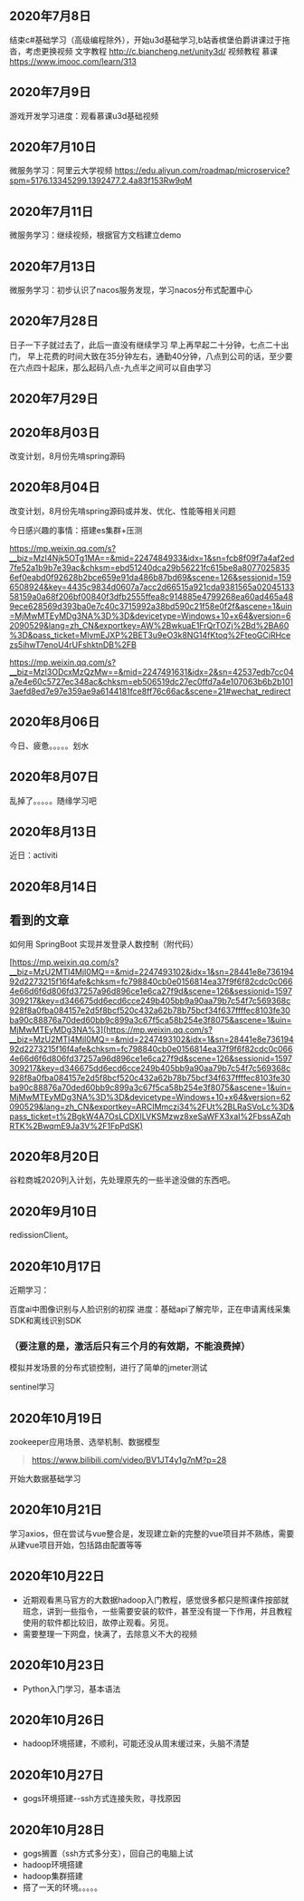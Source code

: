 ## 2020年7月8日

结束c#基础学习（高级编程除外），开始u3d基础学习,b站香槟堡伯爵讲课过于拖沓，考虑更换视频
文字教程
http://c.biancheng.net/unity3d/
视频教程
慕课 https://www.imooc.com/learn/313

## 2020年7月9日

游戏开发学习进度：观看慕课u3d基础视频

## 2020年7月10日

微服务学习：阿里云大学视频 https://edu.aliyun.com/roadmap/microservice?spm=5176.13345299.1392477.2.4a83f153Rw9qM
## 2020年7月11日

微服务学习：继续视频，根据官方文档建立demo

## 2020年7月13日

微服务学习：初步认识了nacos服务发现，学习nacos分布式配置中心

## 2020年7月28日

日子一下子就过去了，此后一直没有继续学习
早上再早起二十分钟，七点二十出门，
早上花费的时间大致在35分钟左右，通勤40分钟，八点到公司的话，至少要在六点四十起床，那么起码八点-九点半之间可以自由学习

## 2020年7月29日

## **2020年8月03日**

改变计划，8月份先啃spring源码

## **2020年8月04日**

改变计划，8月份先啃spring源码或并发、优化、性能等相关问题

今日感兴趣的事情：搭建es集群+压测

https://mp.weixin.qq.com/s?__biz=MzI4Njk5OTg1MA==&mid=2247484933&idx=1&sn=fcb8f09f7a4af2ed7fe52a1b9b7e39ac&chksm=ebd51240dca29b56221fc615be8a80770258356ef0eabd0f92628b2bce659e91da486b87bd69&scene=126&sessionid=1596508924&key=4435c9834d0607a7acc2d66515a921cda9381565a0204513358159a0a68f206bf00840f3dfb2555ffea8c914885e4799268ea60ad465a489ece628569d393ba0e7c40c3715992a38bd590c21f58e0f2f&ascene=1&uin=MjMwMTEyMDg3NA%3D%3D&devicetype=Windows+10+x64&version=62090529&lang=zh_CN&exportkey=AW%2BwkuaE1FrQrTOZj%2Bd%2BA60%3D&pass_ticket=MlvmEJXP%2BET3u9eO3k8NG14fKtoq%2FteoGCiRHcezs5ihwT7enoU4rUFshktnDB%2FB

https://mp.weixin.qq.com/s?__biz=MzI3ODcxMzQzMw==&mid=2247491631&idx=2&sn=42537edb7cc04a7e4e60c5727ec348ac&chksm=eb506519dc27ec0ffd7a4e107063b6b2b1013aefd8ed7e97e359ae9a6144181fce8ff76c66ac&scene=21#wechat_redirect

## **2020年8月06日**

今日、疲惫。。。。。划水

## **2020年8月07日**

乱掉了。。。。。随缘学习吧

## **2020年8月13日**

近日：activiti

## **2020年8月14日**

## **看到的文章**

如何用 SpringBoot 实现并发登录人数控制（附代码）

[https://mp.weixin.qq.com/s?__biz=MzU2MTI4MjI0MQ==&mid=2247493102&idx=1&sn=28441e8e73619492d2273215f16f4afe&chksm=fc798840cb0e0156814ea37f9f6f82cdc0c0664e66d6f6d806fd37257a96d896ce1e6ca27f9d&scene=126&sessionid=1597309217&key=d346675dd6ecd6cce249b405bb9a90aa79b7c54f7c569368c928f8a0fba084157e2d5f8bcf520c432a62b78b75bcf34f637ffffec8103fe30ba90c88876a70ded60bb9c899a3c67f5ca58b254e3f8075&ascene=1&uin=MjMwMTEyMDg3NA%3](https://mp.weixin.qq.com/s?__biz=MzU2MTI4MjI0MQ==&mid=2247493102&idx=1&sn=28441e8e73619492d2273215f16f4afe&chksm=fc798840cb0e0156814ea37f9f6f82cdc0c0664e66d6f6d806fd37257a96d896ce1e6ca27f9d&scene=126&sessionid=1597309217&key=d346675dd6ecd6cce249b405bb9a90aa79b7c54f7c569368c928f8a0fba084157e2d5f8bcf520c432a62b78b75bcf34f637ffffec8103fe30ba90c88876a70ded60bb9c899a3c67f5ca58b254e3f8075&ascene=1&uin=MjMwMTEyMDg3NA%3D%3D&devicetype=Windows+10+x64&version=62090529&lang=zh_CN&exportkey=ARCIMmczi34%2FUt%2BLRaSVoLc%3D&pass_ticket=t%2BgkW4A7OsLCDXILVKSMzwz8xeSaWFX3xaI%2FbssAZqhRTK%2BwqmE9Ja3V%2F1FpPdSK)


## **2020年8月20日**

谷粒商城2020列入计划，先处理原先的一些半途没做的东西吧。
## **2020年9月10日**
redissionClient。

## **2020年10月17日**

近期学习：

百度ai中图像识别与人脸识别的初探
进度：基础api了解完毕，正在申请离线采集SDK和离线识别SDK

### **（要注意的是，激活后只有三个月的有效期，不能浪费掉）**

模拟并发场景的分布式锁控制，进行了简单的jmeter测试

sentinel学习

## **2020年10月19日**

zookeeper应用场景、选举机制、数据模型

> https://www.bilibili.com/video/BV1JT4y1g7nM?p=28

开始大数据基础学习



## **2020年10月21日**

学习axios，但在尝试与vue整合是，发现建立新的完整的vue项目并不熟练，需要从建vue项目开始，包括路由配置等等

## **2020年10月22日**

- 近期观看黑马官方的大数据hadoop入门教程，感觉很多都只是照课件按部就班念，讲到一些指令，一些需要安装的软件，甚至没有提一下作用，并且教程使用的软件都比较旧，故停止观看。另觅。
- 需要整理一下网盘，快满了，去除意义不大的视频

## **2020年10月23日**

- Python入门学习，基本语法

## **2020年10月26日**

- hadoop环境搭建，不顺利，可能还没从周末缓过来，头脑不清楚

## **2020年10月27日**

- gogs环境搭建--ssh方式连接失败，寻找原因



## **2020年10月28日**

- gogs搁置（ssh方式多分支），回自己的电脑上试
- hadoop环境搭建
- hadoop集群搭建
- 搭了一天的环境。。。。。











